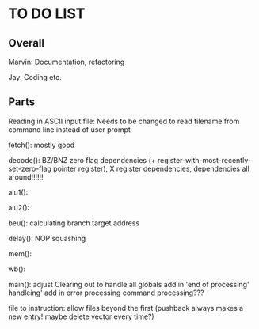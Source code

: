 # TO DO LIST

## Overall
Marvin: Documentation, refactoring

Jay: Coding etc.

## Parts
Reading in ASCII input file: Needs to be changed to read filename from command line instead of user prompt

fetch(): mostly good

decode(): BZ/BNZ zero flag dependencies (+ register-with-most-recently-set-zero-flag pointer register), X register dependencies, dependencies all around!!!!!!

alu1(): 

alu2():

beu(): calculating branch target address

delay(): NOP squashing

mem():

wb():

main(): adjust Clearing out to handle all globals
        add in 'end of processing' handleing'
        add in error processing
        command processing???
        
file to instruction: allow files beyond the first (pushback always makes a new entry! maybe delete vector every time?)
